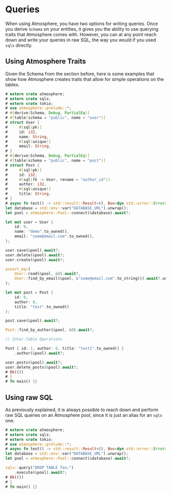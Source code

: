 # Queries

When using Atmosphere, you have two options for writing queries. Once you
derive `Schema` on your entities, it gives you the ability to use querying
traits that Atmosphere comes with. However, you can at any point reach down
and write your queries in raw SQL, the way you would if you used `sqlx`
directly.

## Using Atmosphere Traits

Given the Schema from the section before, here is some examples that show how
Atmosphere creates traits that allow for simple operations on the tables.

```rust
# extern crate atmosphere;
# extern crate sqlx;
# extern crate tokio;
# use atmosphere::prelude::*;
# #[derive(Schema, Debug, PartialEq)]
# #[table(schema = "public", name = "user")]
# struct User {
#     #[sql(pk)]
#     id: i32,
#     name: String,
#     #[sql(unique)]
#     email: String,
# }
# #[derive(Schema, Debug, PartialEq)]
# #[table(schema = "public", name = "post")]
# struct Post {
#     #[sql(pk)]
#     id: i32,
#     #[sql(fk -> User, rename = "author_id")]
#     author: i32,
#     #[sql(unique)]
#     title: String,
# }
# async fn test() -> std::result::Result<(), Box<dyn std::error::Error>> {
let database = std::env::var("DATABASE_URL").unwrap();
let pool = atmosphere::Pool::connect(&database).await?;

let mut user = User {
    id: 0,
    name: "demo".to_owned(),
    email: "some@email.com".to_owned(),
};

user.save(&pool).await?;
user.delete(&pool).await?;
user.create(&pool).await?;

assert_eq!(
    User::read(&pool, &0).await?,
    User::find_by_email(&pool, &"some@email.com".to_string()).await?.unwrap()
);

let mut post = Post {
    id: 0,
    author: 0,
    title: "test".to_owned()
};

post.save(&pool).await?;

Post::find_by_author(&pool, &0).await?;

// Inter-Table Operations

Post { id: 1, author: 0, title: "test1".to_owned() }
    .author(&pool).await?;

user.posts(&pool).await?;
user.delete_posts(&pool).await?;
# Ok(())
# }
# fn main() {}
```

## Using raw SQL

As previously explained, it is always possible to reach down and perform raw SQL
queries on an Atmosphere pool, since it is just an alias for an `sqlx` one.

```rust
# extern crate atmosphere;
# extern crate sqlx;
# extern crate tokio;
# use atmosphere::prelude::*;
# async fn test() -> std::result::Result<(), Box<dyn std::error::Error>> {
let database = std::env::var("DATABASE_URL").unwrap();
let pool = atmosphere::Pool::connect(&database).await?;

sqlx::query("DROP TABLE foo;")
    .execute(&pool).await?;
# Ok(())
# }
# fn main() {}
```
